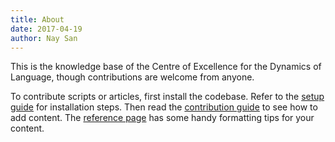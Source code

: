 ```yaml
---
title: About
date: 2017-04-19
author: Nay San
---
```


This is the knowledge base of the Centre of Excellence for the Dynamics of Language, though contributions are welcome from anyone. 

To contribute scripts or articles, first install the codebase. Refer to the [setup guide](/contribute/setup) for installation steps. Then read the [contribution guide](/contribute/contribution_guide) to see how to add content. The [reference page](/contribute/reference) has some handy formatting tips for your content.
